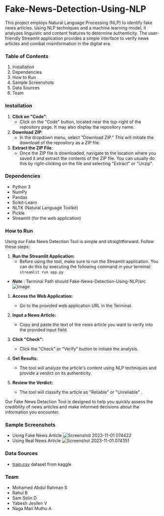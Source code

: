 # Fake-News-Detection-Using-NLP

This project employs Natural Language Processing (NLP) to identify fake news articles. Using NLP techniques and a machine learning model, it analyzes linguistic and content features to determine authenticity. The user-friendly Streamlit application provides a simple interface to verify news articles and combat misinformation in the digital era.

### Table of Contents
1. Installation
2. Dependencies
3. How to Run
4. Sample Screenshots
5. Data Sources
6. Team


### Installation
1. **Click on "Code"**:
   - Click on the "Code" button, located near the top-right of the repository page. It may also display the repository name.
2. **Download ZIP**:
   - In the dropdown menu, select "Download ZIP." This will initiate the download of the repository as a ZIP file.
3. **Extract the ZIP File**:
   - Once the ZIP file is downloaded, navigate to the location where you saved it and extract the contents of the ZIP file. You can usually do this by right-clicking on the file and selecting "Extract" or "Unzip".

### Dependencies
- Python 3
- NumPy
- Pandas
- Scikit-Learn
- NLTK (Natural Language Toolkit)
- Pickle
- Streamlit (for the web application)

### How to Run
Using our Fake News Detection Tool is simple and straightforward. Follow these steps:

1. **Run the Streamlit Application:**
   - Before using the tool, make sure to run the Streamlit application. You can do this by executing the following command in your terminal:
    `streamlit run app.py`
  - ***Note*** :  Terminal Path should Fake-News-Detection-Using-NLP/src
    ![image](https://github.com/smdabdulrahman/Fake-News-Detection-Using-NLP/assets/146964623/2c153865-9d64-4820-8bda-129212ab509c)

1. **Access the Web Application:**
   - Go to the provided web application URL in the Terminal.

2. **Input a News Article:**
   - Copy and paste the text of the news article you want to verify into the provided input field.

3. **Click "Check":**
   - Click the "Check" or "Verify" button to initiate the analysis.

4. **Get Results:**
   - The tool will analyze the article's content using NLP techniques and provide a verdict on its authenticity.

5. **Review the Verdict:**
   - The tool will classify the article as "Reliable" or "Unreliable" .

Our Fake News Detection Tool is designed to help you quickly assess the credibility of news articles and make informed decisions about the information you encounter.



### Sample Screenshots
- Using Fake News Article
  ![Screenshot 2023-11-01 074422](https://github.com/smdabdulrahman/Fake-News-Detection-Using-NLP/assets/146964623/3014b74a-73a3-43a6-991a-a889f87e6039)
- Using Real News Article
  ![Screenshot 2023-11-01 074351](https://github.com/smdabdulrahman/Fake-News-Detection-Using-NLP/assets/146964623/bb4cb93d-132a-4866-9b0c-91b39f13b6aa)

 


### Data Sources
-  [train.csv]( https://www.kaggle.com/datasets/clmentbisaillon/fake-and-real-news-dataset ) dataset from kaggle


### Team
- Mohamed Abdul Rahman S
- Rahul B
- Sam Selin D
- Yabesh Jesilen V
- Naga Mari Muthu A



